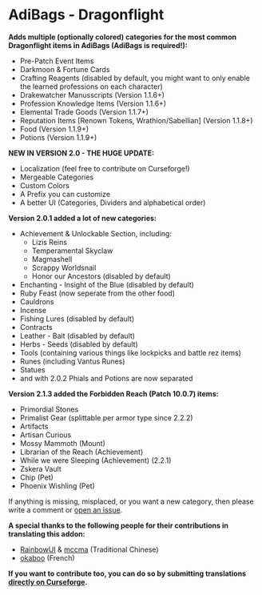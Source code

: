 # AdiBags - Dragonflight

**Adds multiple (optionally colored) categories for the most common Dragonflight items in AdiBags (AdiBags is required!):**

- Pre-Patch Event Items
- Darkmoon & Fortune Cards
- Crafting Reagents (disabled by default, you might want to only enable the learned professions on each character)
- Drakewatcher Manusscripts (Version 1.1.6+)
- Profession Knowledge Items (Version 1.1.6+)
- Elemental Trade Goods (Version 1.1.7+)
- Reputation Items [Renown Tokens, Wrathion/Sabellian] (Version 1.1.8+)
- Food (Version 1.1.9+)
- Potions (Version 1.1.9+)

**NEW IN VERSION 2.0 - THE HUGE UPDATE:**

- Localization (feel free to contribute on Curseforge!)
- Mergeable Categories
- Custom Colors
- A Prefix you can customize
- A better UI (Categories, Dividers and alphabetical order)

**Version 2.0.1 added a lot of new categories:**

- Achievement & Unlockable Section, including:
  - Lizis Reins
  - Temperamental Skyclaw
  - Magmashell
  - Scrappy Worldsnail
  - Honor our Ancestors (disabled by default)
- Enchanting - Insight of the Blue (disabled by default)
- Ruby Feast (now seperate from the other food)
- Cauldrons
- Incense
- Fishing Lures (disabled by default)
- Contracts
- Leather - Bait (disabled by default)
- Herbs - Seeds (disabled by default)
- Tools (containing various things like lockpicks and battle rez items)
- Runes (including Vantus Runes)
- Statues
- and with 2.0.2 Phials and Potions are now separated

**Version 2.1.3 added the Forbidden Reach (Patch 10.0.7) items:**

- Primordial Stones
- Primalist Gear (splittable per armor type since 2.2.2)
- Artifacts
- Artisan Curious
- Mossy Mammoth (Mount)
- Librarian of the Reach (Achievement)
- While we were Sleeping (Achievement) (2.2.1)
- Zskera Vault
- Chip (Pet)
- Phoenix Wishling (Pet)

If anything is missing, misplaced, or you want a new category, then please write a comment or [open an issue](https://github.com/Zottelchen/adibags-dragonflight/issues).

**A special thanks to the following people for their contributions in translating this addon:**

- [RainbowUI](https://www.curseforge.com/members/rainbowui) & [mccma](https://www.curseforge.com/members/mccma) (Traditional Chinese)
- [okaboo](https://www.curseforge.com/members/okaboo) (French)

**If you want to contribute too, you can do so by submitting translations [directly on Curseforge](https://www.curseforge.com/wow/addons/adibags-dragonflight/localization).**
